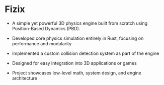# Fizix

- A simple yet powerful 3D physics engine built from scratch using Position-Based Dynamics (PBD).

- Developed core physics simulation entirely in Rust, focusing on performance and modularity

- Implemented a custom collision detection system as part of the engine

- Designed for easy integration into 3D applications or games

- Project showcases low-level math, system design, and engine architecture

